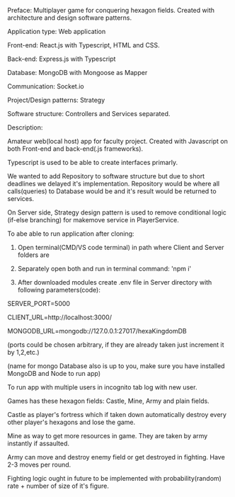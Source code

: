 Preface: Multiplayer game for conquering hexagon fields. Created with architecture and design software patterns.

Application type: Web application

Front-end: React.js with Typescript, HTML and CSS.

Back-end: Express.js with Typescript 

Database: MongoDB with Mongoose as Mapper

Communication: Socket.io

Project/Design patterns: Strategy

Software structure: Controllers and Services separated. 

Description:

Amateur web(local host) app for faculty project. Created with Javascript on both Front-end and back-end(.js frameworks).

Typescript is used to be able to create interfaces primarly.

We wanted to add Repository to software structure but due to short deadlines we delayed it's implementation. Repository would be where all calls(queries) to Database would be and it's result would be returned to services.

On Server side, Strategy design pattern is used to remove conditional logic (if-else branching) for makemove service in PlayerService.


To abe able to run application after cloning:

1. Open terminal(CMD/VS code terminal) in path where Client and Server folders are
   
2. Separately open both and run in terminal command: 'npm i'
   
3. After downloaded modules create .env file in Server directory with following parameters(code):
   
  SERVER_PORT=5000

  CLIENT_URL=http://localhost:3000/
  
  MONGODB_URL=mongodb://127.0.0.1:27017/hexaKingdomDB
  
   (ports could be chosen arbitrary, if they are already taken just increment it by 1,2,etc.)
   
   (name for mongo Database also is up to you, make sure you have installed MongoDB and Node to run app)

To run app with multiple users in incognito tab log with new user.

Games has these hexagon fields: Castle, Mine, Army and plain fields.

Castle as player's fortress which if taken down automatically destroy every other player's hexagons and lose the game.

Mine as way to get more resources in game. They are taken by army instantly if assaulted.

Army can move and destroy enemy field or get destroyed in fighting. Have 2-3 moves per round.

Fighting logic ought in future to be implemented with probability(random) rate + number of size of it's figure.


